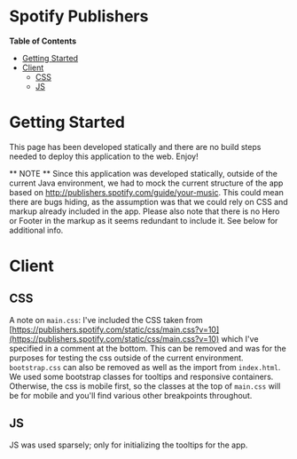# Spotify Publishers

**Table of Contents**

- [Getting Started](#getting-started)
- [Client](#client)
  - [CSS](#css)
  - [JS](#js)

# Getting Started
This page has been developed statically and there are no build steps needed to deploy this application to the web. Enjoy!

** NOTE **
Since this application was developed statically, outside of the current Java environment, we had to mock the current structure of the app based on http://publishers.spotify.com/guide/your-music. This could mean there are bugs hiding, as the assumption was that we could rely on CSS and markup already included in the app. Please also note that there is no Hero or Footer in the markup as it seems redundant to include it. See below for additional info.

# Client

## CSS
A note on `main.css`: I've included the CSS taken from [https://publishers.spotify.com/static/css/main.css?v=10](https://publishers.spotify.com/static/css/main.css?v=10) which I've specified in a comment at the bottom. This can be removed and was for the purposes for testing the css outside of the current environment. `bootstrap.css` can also be removed as well as the import from `index.html`. We used some bootstrap classes for tooltips and responsive containers. Otherwise, the css is mobile first, so the classes at the top of `main.css` will be for mobile and you'll find various other breakpoints throughout.

## JS
JS was used sparsely; only for initializing the tooltips for the app.

